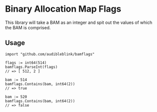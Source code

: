 # Binary Allocation Map Flags

This library will take a BAM as an integer and spit out the values of which the BAM is comprised.

## Usage

```golang
import "github.com/audibleblink/bamflags"

flags := int64(514)
bamflags.ParseInt(flags)
// => [ 512, 2 ]

bam := 514
bamflags.Contains(bam, int64(2))
// => true

bam := 520
bamflags.Contains(bam, int64(2))
// => false
```
